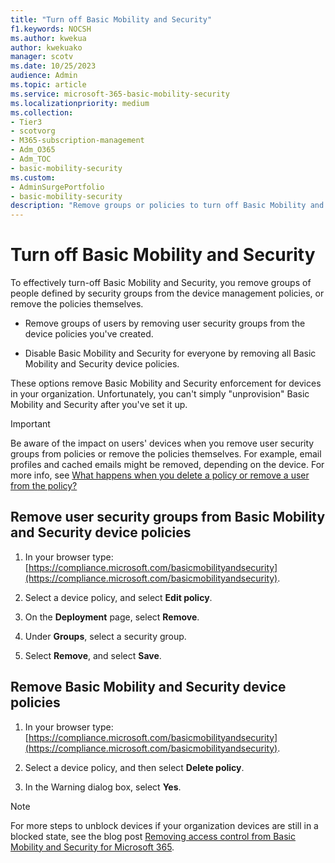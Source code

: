 ```yaml
---
title: "Turn off Basic Mobility and Security"
f1.keywords: NOCSH
ms.author: kwekua
author: kwekuako
manager: scotv
ms.date: 10/25/2023
audience: Admin
ms.topic: article
ms.service: microsoft-365-basic-mobility-security
ms.localizationpriority: medium
ms.collection:
- Tier3
- scotvorg
- M365-subscription-management
- Adm_O365
- Adm_TOC
- basic-mobility-security
ms.custom: 
- AdminSurgePortfolio
- basic-mobility-security
description: "Remove groups or policies to turn off Basic Mobility and Security."
---
```


# Turn off Basic Mobility and Security

To effectively turn-off Basic Mobility and Security, you remove groups of people defined by security groups from the device management policies, or remove the policies themselves.

- Remove groups of users by removing user security groups from the device policies you've created.

- Disable Basic Mobility and Security for everyone by removing all Basic Mobility and Security device policies.

These options remove Basic Mobility and Security enforcement for devices in your organization. Unfortunately, you can't simply "unprovision" Basic Mobility and Security after you've set it up.

> [!IMPORTANT]
> Be aware of the impact on users' devices when you remove user security groups from policies or remove the policies themselves. For example, email profiles and cached emails might be removed, depending on the device. For more info, see [What happens when you delete a policy or remove a user from the policy?](../../admin/basic-mobility-security/create-device-security-policies.md)

## Remove user security groups from Basic Mobility and Security device policies

1. In your browser type: [https://compliance.microsoft.com/basicmobilityandsecurity](https://compliance.microsoft.com/basicmobilityandsecurity).

2. Select a device policy, and select **Edit policy**.

3. On the **Deployment** page, select **Remove**.

4. Under **Groups**, select a security group.

5. Select **Remove**, and select **Save**.

## Remove Basic Mobility and Security device policies

1. In your browser type: [https://compliance.microsoft.com/basicmobilityandsecurity](https://compliance.microsoft.com/basicmobilityandsecurity).

2. Select a device policy, and then select **Delete policy**.

3. In the Warning dialog box, select **Yes**.

> [!NOTE]
> For more steps to unblock devices if your organization devices are still in a blocked state, see the blog post [Removing access control from Basic Mobility and Security for Microsoft 365](https://techcommunity.microsoft.com/t5/intune-customer-success/removing-access-control-from-basic-mobility-and-security-for/ba-p/279934).
